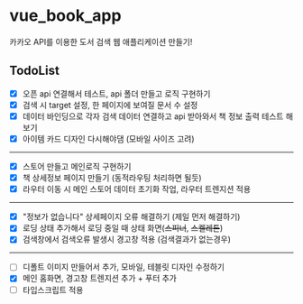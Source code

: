 # vue_book_app
카카오 API를 이용한 도서 검색 웹 애플리케이션 만들기!
<br />

## TodoList
- [x] 오픈 api 연결해서 테스트, api 폴더 만들고 로직 구현하기
- [x] 검색 시 target 설정, 한 페이지에 보여질 문서 수 설정
- [x] 데이터 바인딩으로 각자 검색 데이터 연결하고 api 받아와서 책 정보 출력 테스트 해보기
- [x] 아이템 카드 디자인 다시해야댐 (모바일 사이즈 고려)
---
- [x] 스토어 만들고 메인로직 구현하기
- [x] 책 상세정보 페이지 만들기 (동적라우팅 처리하면 될듯)
- [x] 라우터 이동 시 메인 스토어 데이터 초기화 작업, 라우터 트렌지션 적용
---
- [x] "정보가 없습니다" 상세페이지 오류 해결하기 (제일 먼저 해결하기)
- [x] 로딩 상태 추가해서 로딩 중일 때 상태 화면(~~스피너~~, ~~스켈레톤~~)
- [x] 검색창에서 검색오류 발생시 경고창 적용 (검색결과가 없는경우)
---
- [ ] 디폴트 이미지 만들어서 추가, 모바일, 테블릿 디자인 수정하기
- [x] 메인 홈화면, 경고창 트렌지션 추가 + 푸터 추가
- [ ] 타입스크립트 적용
